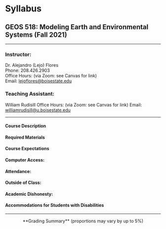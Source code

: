# Syllabus

## GEOS 518: Modeling Earth and Environmental Systems (Fall 2021)

--- 

### Instructor:
Dr. Alejandro (Lejo) Flores  
Phone: 208.426.2903  
Office Hours: (via Zoom: see Canvas for link)  
Email: [lejoflores@boisestate.edu](lejoflores@boisestate.edu)  

### Teaching Assistant:
William Rudisill
Office Hours: (via Zoom: see Canvas for link)
Email: [williamrudisill@u.boisestate.edu](williamrudisill@u.boisestate.edu)

---

#### Course Description


#### Required Materials

#### Course Expectations

#### Computer Access:

#### Attendance:


#### Outside of Class:


#### Academic Dishonesty:


#### Accommodations for Students with Disabilities


---

<p align="center">
**Grading Summary** (proportions may vary by up to 5%)
</p>
